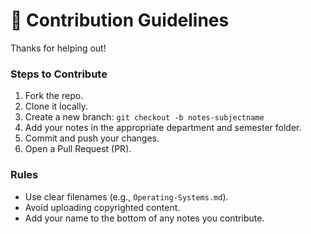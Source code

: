 # 🙌 Contribution Guidelines

Thanks for helping out!

### Steps to Contribute
1. Fork the repo.
2. Clone it locally.
3. Create a new branch: `git checkout -b notes-subjectname`
4. Add your notes in the appropriate department and semester folder.
5. Commit and push your changes.
6. Open a Pull Request (PR).

### Rules
- Use clear filenames (e.g., `Operating-Systems.md`).
- Avoid uploading copyrighted content.
- Add your name to the bottom of any notes you contribute.

